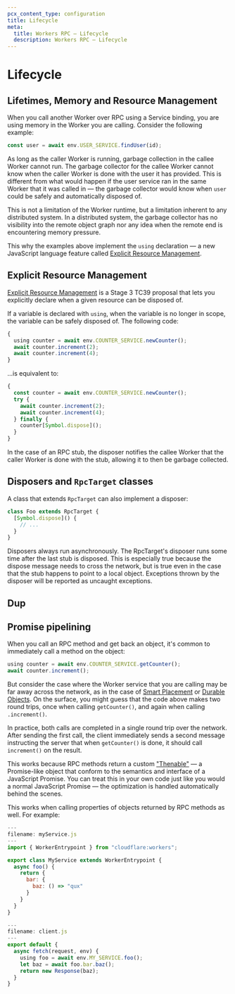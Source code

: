 ```yaml
---
pcx_content_type: configuration
title: Lifecycle
meta:
  title: Workers RPC — Lifecycle
  description: Workers RPC — Lifecycle
---
```


# Lifecycle

## Lifetimes, Memory and Resource Management

When you call another Worker over RPC using a Service binding, you are using memory in the Worker you are calling. Consider the following example:

```js
const user = await env.USER_SERVICE.findUser(id);
```

As long as the caller Worker is running, garbage collection in the callee Worker cannot run. The garbage collector for the callee Worker cannot know when the caller Worker is done with the user it has provided. This is different from what would happen if the user service ran in the same Worker that it was called in — the garbage collector would know when `user` could be safely and automatically disposed of.

This is not a limitation of the Worker runtime, but a limitation inherent to any distributed system. In a distributed system, the garbage collector has no visibility into the remote object graph nor any idea when the remote end is encountering memory pressure.

This why the examples above implement the `using` declaration — a new JavaScript language feature called [Explicit Resource Management](https://github.com/tc39/proposal-explicit-resource-management).

## Explicit Resource Management

[Explicit Resource Management](https://github.com/tc39/proposal-explicit-resource-management) is a Stage 3 TC39 proposal that lets you explicitly declare when a given resource can be disposed of.

If a variable is declared with `using`, when the variable is no longer in scope, the variable can be safely disposed of. The following code:

```js
{
  using counter = await env.COUNTER_SERVICE.newCounter();
  await counter.increment(2);
  await counter.increment(4);
}
```
...is equivalent to:

```js
{
  const counter = await env.COUNTER_SERVICE.newCounter();
  try {
    await counter.increment(2);
    await counter.increment(4);
  } finally {
    counter[Symbol.dispose]();
  }
}
```

In the case of an RPC stub, the disposer notifies the callee Worker that the caller Worker is done with the stub, allowing it to then be garbage collected.

## Disposers and `RpcTarget` classes

A class that extends `RpcTarget` can also implement a disposer:

```js
class Foo extends RpcTarget {
  [Symbol.dispose]() {
    // ...
  }
}
```

Disposers always run asynchronously. The RpcTarget's disposer runs some time after the last stub is disposed. This is especially true because the dispose message needs to cross the network, but is true even in the case that the stub happens to point to a local object. Exceptions thrown by the disposer will be reported as uncaught exceptions.

## Dup


## Promise pipelining

When you call an RPC method and get back an object, it's common to immediately call a method on the object:

```js
using counter = await env.COUNTER_SERVICE.getCounter();
await counter.increment();
```

But consider the case where the Worker service that you are calling may be far away across the network, as in the case of [Smart Placement](/workers/runtime-apis/bindings/service-bindings/#smart-placement) or [Durable Objects](/durable-objects). On the surface, you might guess that the code above makes two round trips, once when calling `getCounter()`, and again when calling `.increment()`.

In practice, both calls are completed in a single round trip over the network. After sending the first call, the client immediately sends a second message instructing the server that when `getCounter()` is done, it should call `increment()` on the result.

This works because RPC methods return a custom ["Thenable"](https://developer.mozilla.org/en-US/docs/Web/JavaScript/Reference/Global_Objects/Promise#thenables) — a Promise-like object that conform to the semantics and interface of a JavaScript Promise. You can treat this in your own code just like you would a normal JavaScript Promise — the optimization is handled automatically behind the scenes.

This works when calling properties of objects returned by RPC methods as well. For example:

```js
---
filename: myService.js
---
import { WorkerEntrypoint } from "cloudflare:workers";

export class MyService extends WorkerEntrypoint {
  async foo() {
    return {
      bar: {
        baz: () => "qux"
      }
    }
  }
}
```

```js
---
filename: client.js
---
export default {
  async fetch(request, env) {
    using foo = await env.MY_SERVICE.foo();
    let baz = await foo.bar.baz();
    return new Response(baz);
  }
}
```